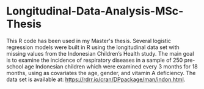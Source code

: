 # Longitudinal-Data-Analysis-MSc-Thesis
This R code has been used in my Master's thesis.  Several logistic regression models were built in R using the longitudinal data set with missing values from the Indonesian Children’s Health study. The main goal is to examine the incidence of respiratory diseases in a sample of 250 pre-school age Indonesian children which were examined every 3 months for 18 months, using as covariates the age, gender, and vitamin A deficiency. The data set is available at: https://rdrr.io/cran/DPpackage/man/indon.html.
